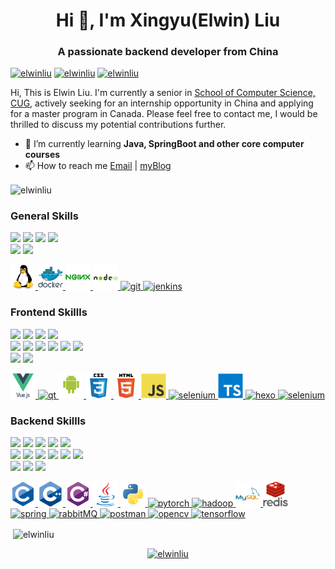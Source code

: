<h1 align="center">Hi 👋, I'm Xingyu(Elwin) Liu</h1>
<h3 align="center">A passionate backend developer from China</h3>

<p align="left"> <a href="https://elwinliu.github.io/" target="_blank" rel="noreferrer"> <img src="https://img.shields.io/badge/Blog-Elwin-blue" alt="elwinliu" /></a> <a href="https://leetcode.cn/u/upbeat-khayyamufj/" target="_blank" rel="noreferrer"> <img src="https://img.shields.io/badge/LeetCode-CodeLife-blue" alt="elwinliu" /></a> <a href="https://elwinliu.github.io/" target="_blank" rel="noreferrer"> <img src="https://img.shields.io/badge/CV-aboutme-blue" alt="elwinliu" /></a>
</p>

   Hi, This is Elwin Liu. I'm currently a senior in <a href="https://cs.cug.edu.cn/">School of Computer Science, CUG</a>, actively seeking for an internship opportunity in China and applying for a master program in Canada. Please feel free to contact me, I would be thrilled to discuss my potential contributions further.

- 🌱 I’m currently learning **Java, SpringBoot and other core computer courses**
- 📫 How to reach me <a href="mailto:elwin1116@gmail.com">Email</a> | <a href="elwinliu.github.io">myBlog</a> 

<p><img align="center" src="https://github-readme-stats.vercel.app/api/top-langs?username=elwinliu&show_icons=true&locale=en&layout=compact&theme=highcontrast" alt="elwinliu" /></p>

<h3 align="left">General Skills</h3>
<p align="left">
<img src="https://img.shields.io/badge/Linux-ffce27"/> <img src="https://img.shields.io/badge/Docker-019bc6"/> <img src="https://img.shields.io/badge/Nginx-009900"/> <img src="https://img.shields.io/badge/Node.js-83cd29"/><br> <img src="https://img.shields.io/badge/Git-f03c2e"/> <img src="https://img.shields.io/badge/Jenkins-f0d6b7"/> 
</p>
<p align="left"> 
    <a href="https://www.linux.org/" target="_blank" rel="noreferrer"> <img src="https://raw.githubusercontent.com/devicons/devicon/master/icons/linux/linux-original.svg" alt="linux" width="40" height="40"/> </a> <a href="https://www.docker.com/" target="_blank" rel="noreferrer"> <img src="https://raw.githubusercontent.com/devicons/devicon/master/icons/docker/docker-original-wordmark.svg" alt="docker" width="40" height="40"/> </a> <a href="https://www.nginx.com" target="_blank" rel="noreferrer"> <img src="https://raw.githubusercontent.com/devicons/devicon/master/icons/nginx/nginx-original.svg" alt="nginx" width="40" height="40"/> </a> <a href="https://nodejs.org" target="_blank" rel="noreferrer"> <img src="https://raw.githubusercontent.com/devicons/devicon/master/icons/nodejs/nodejs-original-wordmark.svg" alt="nodejs" width="40" height="40"/> </a> <a href="https://git-scm.com/" target="_blank" rel="noreferrer"> <img src="https://www.vectorlogo.zone/logos/git-scm/git-scm-icon.svg" alt="git" width="40" height="40"/> </a> <a href="https://www.jenkins.io" target="_blank" rel="noreferrer"> <img src="https://www.vectorlogo.zone/logos/jenkins/jenkins-icon.svg" alt="jenkins" width="40" height="40"/> </a> 
</p>

<h3 align="left">Frontend Skillls</h3>
<p align="left">
     <img src="https://img.shields.io/badge/Vue.js-35495e"/> <img src="https://img.shields.io/badge/JS-f0db4f"/> <img src="https://img.shields.io/badge/Qt-41cd52"/> <img src="https://img.shields.io/badge/Android-a4c439"/> <br> <img src="https://img.shields.io/badge/CSS-33a9dc"/>  <img src="https://img.shields.io/badge/HTML-e44d26"/> <img src="https://img.shields.io/badge/JS-f0db4f"/> <img src="https://img.shields.io/badge/Qt-41cd52"/> <img src="https://img.shields.io/badge/Selenium-c4c4c4"/> <img src="https://img.shields.io/badge/TypeScript-007acc"/> <br> <img src="https://img.shields.io/badge/Hexo-0e83cd"/> <img src="https://img.shields.io/badge/Selenium-c4c4c4"/>
</p>
<p align="left">
    <a href="https://vuejs.org/" target="_blank" rel="noreferrer"> <img src="https://raw.githubusercontent.com/devicons/devicon/master/icons/vuejs/vuejs-original-wordmark.svg" alt="vuejs" width="40" height="40"/> </a> <a href="https://www.qt.io/" target="_blank" rel="noreferrer"> <img src="https://upload.wikimedia.org/wikipedia/commons/0/0b/Qt_logo_2016.svg" alt="qt" width="40" height="40"/> </a>  <a href="https://developer.android.com" target="_blank" rel="noreferrer"> <img src="https://raw.githubusercontent.com/devicons/devicon/master/icons/android/android-original-wordmark.svg" alt="android" width="40" height="40"/> </a> <a href="https://www.w3schools.com/css/" target="_blank" rel="noreferrer"> <img src="https://raw.githubusercontent.com/devicons/devicon/master/icons/css3/css3-original-wordmark.svg" alt="css3" width="40" height="40"/> </a> <a href="https://www.w3.org/html/" target="_blank" rel="noreferrer"> <img src="https://raw.githubusercontent.com/devicons/devicon/master/icons/html5/html5-original-wordmark.svg" alt="html5" width="40" height="40"/> </a> <a href="https://developer.mozilla.org/en-US/docs/Web/JavaScript" target="_blank" rel="noreferrer"> <img src="https://raw.githubusercontent.com/devicons/devicon/master/icons/javascript/javascript-original.svg" alt="javascript" width="40" height="40"/> </a> <a href="https://www.selenium.dev" target="_blank" rel="noreferrer"> <img src="https://raw.githubusercontent.com/detain/svg-logos/780f25886640cef088af994181646db2f6b1a3f8/svg/selenium-logo.svg" alt="selenium" width="40" height="40"/> </a> <a href="https://www.typescriptlang.org/" target="_blank" rel="noreferrer"> <img src="https://raw.githubusercontent.com/devicons/devicon/master/icons/typescript/typescript-original.svg" alt="typescript" width="40" height="40"/> </a>  <a href="hexo.io/" target="_blank" rel="noreferrer"> <img src="https://www.vectorlogo.zone/logos/hexoio/hexoio-icon.svg" alt="hexo" width="40" height="40"/> </a> <a href="https://www.selenium.dev" target="_blank" rel="noreferrer"> <img src="https://raw.githubusercontent.com/detain/svg-logos/780f25886640cef088af994181646db2f6b1a3f8/svg/selenium-logo.svg" alt="selenium" width="40" height="40"/> </a>
</p>

<h3 align="left">Backend Skillls</h3>
<p align="left">
    <img src="https://img.shields.io/badge/C-03599c"/> <img src="https://img.shields.io/badge/C++-d26383"/> <img src="https://img.shields.io/badge/C_Sharp-9b4f96"/> <img src="https://img.shields.io/badge/Java-ea2d2e"/> <img src="https://img.shields.io/badge/Python-4382b4"/>  <br> <img src="https://img.shields.io/badge/Hadoop-feeb50"/>  <img src="https://img.shields.io/badge/Mysql-ebaa40"/> <img src="https://img.shields.io/badge/Redis-d82c20"/> <img src="https://img.shields.io/badge/Spring-68bd45"/> <img src="https://img.shields.io/badge/RabbitMQ-ff6600"/> <img src="https://img.shields.io/badge/Postman-ff6c37"/> <br> <img src="https://img.shields.io/badge/OpenCV-ff0101"/> <img src="https://img.shields.io/badge/PyTorch-ee4c2c"/>  <img src="https://img.shields.io/badge/TensorFlow-eb8c23"/> 
</p>
<p align="left">
<a href="https://www.cprogramming.com/" target="_blank" rel="noreferrer"> <img src="https://raw.githubusercontent.com/devicons/devicon/master/icons/c/c-original.svg" alt="c" width="40" height="40"/> </a> 
<a href="https://www.w3schools.com/cpp/" target="_blank" rel="noreferrer"> <img src="https://raw.githubusercontent.com/devicons/devicon/master/icons/cplusplus/cplusplus-original.svg" alt="cplusplus" width="40" height="40"/> </a> <a href="https://www.w3schools.com/cs/" target="_blank" rel="noreferrer"> <img src="https://raw.githubusercontent.com/devicons/devicon/master/icons/csharp/csharp-original.svg" alt="csharp" width="40" height="40"/> </a> <a href="https://www.java.com" target="_blank" rel="noreferrer"> <img src="https://raw.githubusercontent.com/devicons/devicon/master/icons/java/java-original.svg" alt="java" width="40" height="40"/> </a> <a href="https://www.python.org" target="_blank" rel="noreferrer"> <img src="https://raw.githubusercontent.com/devicons/devicon/master/icons/python/python-original.svg" alt="python" width="40" height="40"/> </a> <a href="https://pytorch.org/" target="_blank" rel="noreferrer"> <img src="https://www.vectorlogo.zone/logos/pytorch/pytorch-icon.svg" alt="pytorch" width="40" height="40"/> </a>  <a href="https://hadoop.apache.org/" target="_blank" rel="noreferrer"> <img src="https://www.vectorlogo.zone/logos/apache_hadoop/apache_hadoop-icon.svg" alt="hadoop" width="40" height="40"/> </a> <a href="https://www.mysql.com/" target="_blank" rel="noreferrer"> <img src="https://raw.githubusercontent.com/devicons/devicon/master/icons/mysql/mysql-original-wordmark.svg" alt="mysql" width="40" height="40"/> </a> <a href="https://redis.io" target="_blank" rel="noreferrer"> <img src="https://raw.githubusercontent.com/devicons/devicon/master/icons/redis/redis-original-wordmark.svg" alt="redis" width="40" height="40"/> </a> <a href="https://spring.io/" target="_blank" rel="noreferrer"> <img src="https://www.vectorlogo.zone/logos/springio/springio-icon.svg" alt="spring" width="40" height="40"/> </a> <a href="https://www.rabbitmq.com" target="_blank" rel="noreferrer"> <img src="https://www.vectorlogo.zone/logos/rabbitmq/rabbitmq-icon.svg" alt="rabbitMQ" width="40" height="40"/> </a> <a href="https://postman.com" target="_blank" rel="noreferrer"> <img src="https://www.vectorlogo.zone/logos/getpostman/getpostman-icon.svg" alt="postman" width="40" height="40"/> </a> <a href="https://opencv.org/" target="_blank" rel="noreferrer"> <img src="https://www.vectorlogo.zone/logos/opencv/opencv-icon.svg" alt="opencv" width="40" height="40"/> </a> <a href="https://www.tensorflow.org" target="_blank" rel="noreferrer"> <img src="https://www.vectorlogo.zone/logos/tensorflow/tensorflow-icon.svg" alt="tensorflow" width="40" height="40"/> </a>
</p>

<p>&nbsp;<img align="center" src="https://github-readme-stats.vercel.app/api?username=elwinliu&show_icons=true&locale=en&theme=highcontrast" alt="elwinliu" /></p>

<p align="center"> <a href="https://github.com/ryo-ma/github-profile-trophy"><img src="https://github-profile-trophy.vercel.app/?username=elwinliu" alt="elwinliu" /></a> </p>
